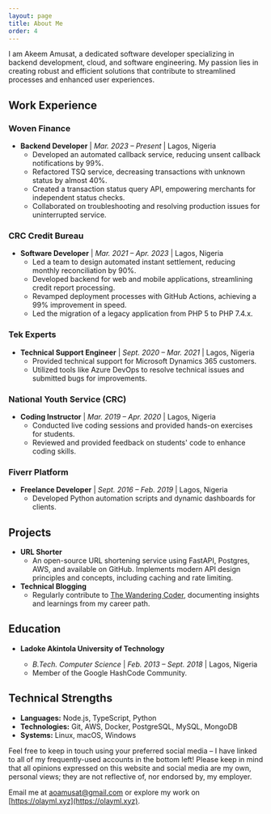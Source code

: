 ```yaml
---
layout: page
title: About Me
order: 4
---
```


I am Akeem Amusat, a dedicated software developer specializing in backend development, cloud, and software engineering. My passion lies in creating robust and efficient solutions that contribute to streamlined processes and enhanced user experiences.

## Work Experience

### Woven Finance
- **Backend Developer** | *Mar. 2023 – Present* | Lagos, Nigeria
  - Developed an automated callback service, reducing unsent callback notifications by 99%.
  - Refactored TSQ service, decreasing transactions with unknown status by almost 40%.
  - Created a transaction status query API, empowering merchants for independent status checks.
  - Collaborated on troubleshooting and resolving production issues for uninterrupted service.

### CRC Credit Bureau
- **Software Developer** | *Mar. 2021 – Apr. 2023* | Lagos, Nigeria
  - Led a team to design automated instant settlement, reducing monthly reconciliation by 90%.
  - Developed backend for web and mobile applications, streamlining credit report processing.
  - Revamped deployment processes with GitHub Actions, achieving a 99% improvement in speed.
  - Led the migration of a legacy application from PHP 5 to PHP 7.4.x.

### Tek Experts
- **Technical Support Engineer** | *Sept. 2020 – Mar. 2021* | Lagos, Nigeria
  - Provided technical support for Microsoft Dynamics 365 customers.
  - Utilized tools like Azure DevOps to resolve technical issues and submitted bugs for improvements.

### National Youth Service (CRC)
- **Coding Instructor** | *Mar. 2019 – Apr. 2020* | Lagos, Nigeria
  - Conducted live coding sessions and provided hands-on exercises for students.
  - Reviewed and provided feedback on students' code to enhance coding skills.

### Fiverr Platform
- **Freelance Developer** | *Sept. 2016 – Feb. 2019* | Lagos, Nigeria
  - Developed Python automation scripts and dynamic dashboards for clients.

## Projects
- **URL Shorter**
  - An open-source URL shortening service using FastAPI, Postgres, AWS, and available on GitHub. Implements modern API design principles and concepts, including caching and rate limiting.
- **Technical Blogging**
    - Regularly contribute to [The Wandering Coder](#), documenting insights and learnings from my career path.

## Education
- **Ladoke Akintola University of Technology**
  
  - *B.Tech. Computer Science* | *Feb. 2013 – Sept. 2018* | Lagos, Nigeria
  - Member of the Google HashCode Community.


## Technical Strengths
- **Languages:** Node.js, TypeScript, Python
- **Technologies:** Git, AWS, Docker, PostgreSQL, MySQL, MongoDB
- **Systems:** Linux, macOS, Windows

Feel free to keep in touch using your preferred social media – I have linked to all of my frequently-used accounts in the bottom left! Please keep in mind that all opinions expressed on this website and social media are my own, personal views; they are not reflective of, nor endorsed by, my employer.

Email me at [aoamusat@gmail.com](mailto:aoamusat@gmail.com) or explore my work on [https://olayml.xyz](https://olayml.xyz).

